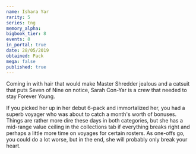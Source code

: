 ```yaml
---
name: Ishara Yar
rarity: 5
series: tng
memory_alpha:
bigbook_tier: 8
events: 8
in_portal: true
date: 28/05/2019
obtained: Pack
mega: false
published: true
---
```


Coming in with hair that would make Master Shredder jealous and a catsuit that puts Seven of Nine on notice, Sarah Con-Yar is a crew that needed to stay Forever Young.

If you picked her up in her debut 6-pack and immortalized her, you had a superb voyager who was about to catch a month's worth of bonuses. Things are rather more dire these days in both categories, but she has a mid-range value ceiling in the collections tab if everything breaks right and perhaps a little more time on voyages for certain rosters. As one-offs go, you could do a lot worse, but in the end, she will probably only break your heart.
